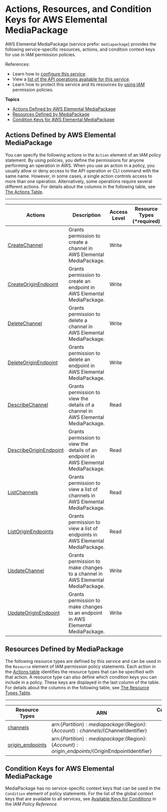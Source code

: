 # Actions, Resources, and Condition Keys for AWS Elemental MediaPackage<a name="list_awselementalmediapackage"></a>

AWS Elemental MediaPackage \(service prefix: `mediapackage`\) provides the following service\-specific resources, actions, and condition context keys for use in IAM permission policies\.

References:
+ Learn how to [configure this service](http://docs.aws.amazon.com/mediapackage/latest/ug/)\.
+ View a [list of the API operations available for this service](http://docs.aws.amazon.com/mediapackage/latest/apireference/)\.
+ Learn how to protect this service and its resources by [using IAM](http://docs.aws.amazon.com/mediapackage/latest/ug/setting-up.html#setting-up-create-iam-user) permission policies\.

**Topics**
+ [Actions Defined by AWS Elemental MediaPackage](#awselementalmediapackage-actions-as-permissions)
+ [Resources Defined by MediaPackage](#awselementalmediapackage-resources-for-iam-policies)
+ [Condition Keys for AWS Elemental MediaPackage](#awselementalmediapackage-policy-keys)

## Actions Defined by AWS Elemental MediaPackage<a name="awselementalmediapackage-actions-as-permissions"></a>

You can specify the following actions in the `Action` element of an IAM policy statement\. By using policies, you define the permissions for anyone performing an operation in AWS\. When you use an action in a policy, you usually allow or deny access to the API operation or CLI command with the same name\. However, in some cases, a single action controls access to more than one operation\. Alternatively, some operations require several different actions\. For details about the columns in the following table, see [The Actions Table](reference_policies_actions-resources-contextkeys.md#actions_table)\.


****  

| Actions | Description | Access Level | Resource Types \(\*required\) | Condition Keys | Dependent Actions | 
| --- | --- | --- | --- | --- | --- | 
|   [ CreateChannel ](http://docs.aws.amazon.com/mediapackage/latest/apireference/channels.html#channelspost)  | Grants permission to create a channel in AWS Elemental MediaPackage\. | Write |  |  |  | 
|   [ CreateOriginEndpoint ](http://docs.aws.amazon.com/mediapackage/latest/apireference/origin_endpoints.html#origin_endpointspost)  | Grants permission to create an endpoint in AWS Elemental MediaPackage\. | Write |  |  |  | 
|   [ DeleteChannel ](http://docs.aws.amazon.com/mediapackage/latest/apireference/channels-id.html#channels-iddelete)  | Grants permission to delete a channel in AWS Elemental MediaPackage\. | Write |  |  |  | 
|   [ DeleteOriginEndpoint ](http://docs.aws.amazon.com/mediapackage/latest/apireference/origin_endpoints-id.html#origin_endpoints-iddelete)  | Grants permission to delete an endpoint in AWS Elemental MediaPackage\. | Write |  |  |  | 
|   [ DescribeChannel ](http://docs.aws.amazon.com/mediapackage/latest/apireference/channels-id.html#channels-idget)  | Grants permission to view the details of a channel in AWS Elemental MediaPackage\. | Read |  |  |  | 
|   [ DescribeOriginEndpoint ](http://docs.aws.amazon.com/mediapackage/latest/apireference/origin_endpoints-id.html#origin_endpoints-idget)  | Grants permission to view the details of an endpoint in AWS Elemental MediaPackage\. | Read |  |  |  | 
|   [ ListChannels ](http://docs.aws.amazon.com/mediapackage/latest/apireference/channels.html#channelsget)  | Grants permission to view a list of channels in AWS Elemental MediaPackage\. | Read |  |  |  | 
|   [ ListOriginEndpoints ](http://docs.aws.amazon.com/mediapackage/latest/apireference/origin_endpoints.html#origin_endpointsget)  | Grants permission to view a list of endpoints in AWS Elemental MediaPackage\. | Read |  |  |  | 
|   [ UpdateChannel ](http://docs.aws.amazon.com/mediapackage/latest/apireference/channels-id.html#channels-idput)  | Grants permission to make changes to a channel in AWS Elemental MediaPackage\. | Write |  |  |  | 
|   [ UpdateOriginEndpoint ](http://docs.aws.amazon.com/mediapackage/latest/apireference/origin_endpoints-id.html#origin_endpoints-idput)  | Grants permission to make changes to an endpoint in AWS Elemental MediaPackage\. | Write |  |  |  | 

## Resources Defined by MediaPackage<a name="awselementalmediapackage-resources-for-iam-policies"></a>

The following resource types are defined by this service and can be used in the `Resource` element of IAM permission policy statements\. Each action in the [Actions table](#awselementalmediapackage-actions-as-permissions) identifies the resource types that can be specified with that action\. A resource type can also define which condition keys you can include in a policy\. These keys are displayed in the last column of the table\. For details about the columns in the following table, see [The Resource Types Table](reference_policies_actions-resources-contextkeys.md#resources_table)\.


****  

| Resource Types | ARN | Condition Keys | 
| --- | --- | --- | 
|   [ channels ](http://docs.aws.amazon.com/mediapackage/latest/ug/channels.html)  |  arn:$\{Partition\}:mediapackage:$\{Region\}:$\{Account\}:channels/$\{ChannelIdentifier\}  |  | 
|   [ origin\_endpoints ](http://docs.aws.amazon.com/mediapackage/latest/ug/endpoints.html)  |  arn:$\{Partition\}:mediapackage:$\{Region\}:$\{Account\}:origin\_endpoints/$\{OriginEndpointIdentifier\}  |  | 

## Condition Keys for AWS Elemental MediaPackage<a name="awselementalmediapackage-policy-keys"></a>

MediaPackage has no service\-specific context keys that can be used in the `Condition` element of policy statements\. For the list of the global context keys that are available to all services, see [Available Keys for Conditions](reference_policies_condition-keys.html#AvailableKeys) in the *IAM Policy Reference*\.